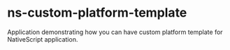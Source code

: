 # ns-custom-platform-template
Application demonstrating how you can have custom platform template for NativeScript application.
